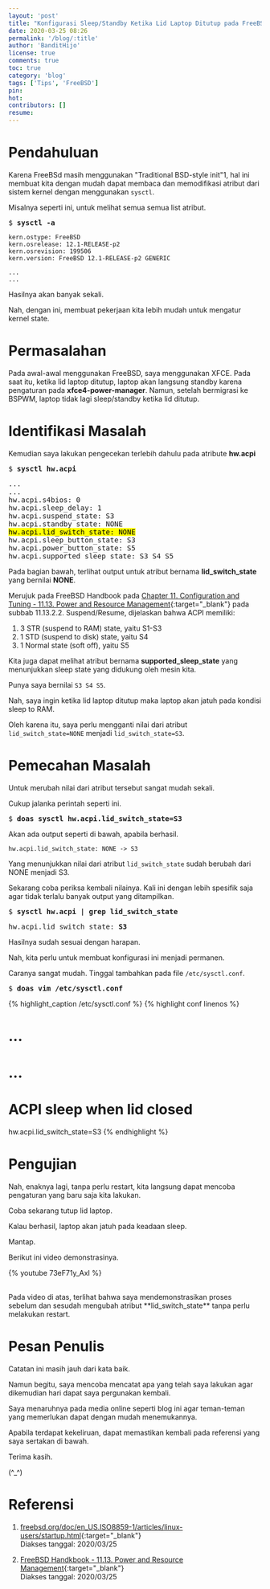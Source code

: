 ```yaml
---
layout: 'post'
title: "Konfigurasi Sleep/Standby Ketika Lid Laptop Ditutup pada FreeBSD"
date: 2020-03-25 08:26
permalink: '/blog/:title'
author: 'BanditHijo'
license: true
comments: true
toc: true
category: 'blog'
tags: ['Tips', 'FreeBSD']
pin:
hot:
contributors: []
resume:
---
```


<!-- BANNER OF THE POST -->
<!-- <img class="post&#45;body&#45;img" src="{{ site.lazyload.logo_blank_banner }}" data&#45;echo="#" alt="banner"> -->

# Pendahuluan

Karena FreeBSd masih menggunakan "Traditional BSD-style init"<super>1</super>, hal ini membuat kita dengan mudah dapat membaca dan memodifikasi atribut dari sistem kernel dengan menggunakan `sysctl`.

Misalnya seperti ini, untuk melihat semua semua list atribut.

<pre>
$ <b>sysctl -a</b>
</pre>

```
kern.ostype: FreeBSD
kern.osrelease: 12.1-RELEASE-p2
kern.osrevision: 199506
kern.version: FreeBSD 12.1-RELEASE-p2 GENERIC

...
...
```

Hasilnya akan banyak sekali.

Nah, dengan ini, membuat pekerjaan kita lebih mudah untuk mengatur kernel state.

# Permasalahan

Pada awal-awal menggunakan FreeBSD, saya menggunakan XFCE. Pada saat itu, ketika lid laptop ditutup, laptop akan langsung standby karena pengaturan pada **xfce4-power-manager**. Namun, setelah bermigrasi ke BSPWM, laptop tidak lagi sleep/standby ketika lid ditutup.

# Identifikasi Masalah

Kemudian saya lakukan pengecekan terlebih dahulu pada atribute **hw.acpi**

<pre>
$ <b>sysctl hw.acpi</b>
</pre>

<pre>
...
...
hw.acpi.s4bios: 0
hw.acpi.sleep_delay: 1
hw.acpi.suspend_state: S3
hw.acpi.standby_state: NONE
<mark>hw.acpi.lid_switch_state: NONE</mark>
hw.acpi.sleep_button_state: S3
hw.acpi.power_button_state: S5
hw.acpi.supported_sleep_state: S3 S4 S5
</pre>

Pada bagian bawah, terlihat output untuk atribut bernama **lid_switch_state** yang bernilai **NONE**.

Merujuk pada FreeBSD Handbook pada [Chapter 11. Configuration and Tuning - 11.13. Power and Resource Management](https://www.freebsd.org/doc/handbook/acpi-overview.html){:target="_blank"} pada subbab 11.13.2.2. Suspend/Resume, dijelaskan bahwa ACPI memiliki:

1. 3 STR (suspend to RAM) state, yaitu S1-S3
2. 1 STD (suspend to disk) state, yaitu S4
3. 1 Normal state (soft off), yaitu S5

Kita juga dapat melihat atribut bernama **supported_sleep_state** yang menunjukkan sleep state yang didukung oleh mesin kita.

Punya saya bernilai `S3 S4 S5`.

Nah, saya ingin ketika lid laptop ditutup maka laptop akan jatuh pada kondisi sleep to RAM.

Oleh karena itu, saya perlu mengganti nilai dari atribut `lid_switch_state=NONE` menjadi `lid_switch_state=S3`.

# Pemecahan Masalah

Untuk merubah nilai dari atribut tersebut sangat mudah sekali.

Cukup jalanka perintah seperti ini.

<pre>
$ <b>doas sysctl hw.acpi.lid_switch_state=S3</b>
</pre>

Akan ada output seperti di bawah, apabila berhasil.

```
hw.acpi.lid_switch_state: NONE -> S3
```

Yang menunjukkan nilai dari atribut `lid_switch_state` sudah berubah dari NONE menjadi S3.

Sekarang coba periksa kembali nilainya. Kali ini dengan lebih spesifik saja agar tidak terlalu banyak output yang ditampilkan.

<pre>
$ <b>sysctl hw.acpi | grep lid_switch_state</b>
</pre>

<pre>
hw.acpi.lid_switch_state: <b>S3</b>
</pre>

Hasilnya sudah sesuai dengan harapan.

Nah, kita perlu untuk membuat konfigurasi ini menjadi permanen.

Caranya sangat mudah. Tinggal tambahkan pada file `/etc/sysctl.conf`.

<pre>
$ <b>doas vim /etc/sysctl.conf</b>
</pre>

{% highlight_caption /etc/sysctl.conf %}
{% highlight conf linenos %}
# ...
# ...

# ACPI sleep when lid closed
hw.acpi.lid_switch_state=S3
{% endhighlight %}

# Pengujian

Nah, enaknya lagi, tanpa perlu restart, kita langsung dapat mencoba pengaturan yang baru saja kita lakukan.

Coba sekarang tutup lid laptop.

Kalau berhasil, laptop akan jatuh pada keadaan sleep.

Mantap.

Berikut ini video demonstrasinya.

{% youtube 73eF71y_AxI %}

<br>
Pada video di atas, terlihat bahwa saya mendemonstrasikan proses sebelum dan sesudah mengubah atribut **lid_switch_state** tanpa perlu melakukan restart.

# Pesan Penulis

Catatan ini masih jauh dari kata baik.

Namun begitu, saya mencoba mencatat apa yang telah saya lakukan agar dikemudian hari dapat saya pergunakan kembali.

Saya menaruhnya pada media online seperti blog ini agar teman-teman yang memerlukan dapat dengan mudah menemukannya.

Apabila terdapat kekeliruan, dapat memastikan kembali pada referensi yang saya sertakan di bawah.

Terima kasih.

(^_^)







# Referensi

1. [freebsd.org/doc/en_US.ISO8859-1/articles/linux-users/startup.html](https://www.freebsd.org/doc/en_US.ISO8859-1/articles/linux-users/startup.html){:target="_blank"}
<br>Diakses tanggal: 2020/03/25

2. [FreeBSD Handkbook - 11.13. Power and Resource Management](https://www.freebsd.org/doc/handbook/acpi-overview.html){:target="_blank"}
<br>Diakses tanggal: 2020/03/25
